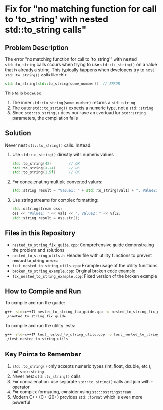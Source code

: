 # Fix for "no matching function for call to 'to_string' with nested std::to_string calls"

## Problem Description
The error "no matching function for call to 'to_string'" with nested `std::to_string` calls occurs when trying to use `std::to_string()` on a value that is already a string. This typically happens when developers try to nest `std::to_string()` calls like this:

```cpp
std::to_string(std::to_string(some_number))  // ERROR
```

This fails because:
1. The inner `std::to_string(some_number)` returns a `std::string`
2. The outer `std::to_string()` expects a numeric type, not a `std::string`
3. Since `std::to_string()` does not have an overload for `std::string` parameters, the compilation fails

## Solution
Never nest `std::to_string()` calls. Instead:

1. Use `std::to_string()` directly with numeric values:
   ```cpp
   std::to_string(42)        // OK
   std::to_string(3.14)      // OK
   std::to_string(1.5f)      // OK
   ```

2. For concatenating multiple converted values:
   ```cpp
   std::string result = "Value1: " + std::to_string(val1) + ", Value2: " + std::to_string(val2);
   ```

3. Use string streams for complex formatting:
   ```cpp
   std::ostringstream oss;
   oss << "Value1: " << val1 << ", Value2: " << val2;
   std::string result = oss.str();
   ```

## Files in this Repository

- `nested_to_string_fix_guide.cpp`: Comprehensive guide demonstrating the problem and solutions
- `nested_to_string_utils.h`: Header file with utility functions to prevent nested to_string errors
- `test_nested_to_string_utils.cpp`: Example usage of the utility functions
- `broken_to_string_example.cpp`: Original broken code example
- `fix_nested_to_string_example.cpp`: Fixed version of the broken example

## How to Compile and Run

To compile and run the guide:
```bash
g++ -std=c++11 nested_to_string_fix_guide.cpp -o nested_to_string_fix_guide
./nested_to_string_fix_guide
```

To compile and run the utility tests:
```bash
g++ -std=c++17 test_nested_to_string_utils.cpp -o test_nested_to_string_utils
./test_nested_to_string_utils
```

## Key Points to Remember

1. `std::to_string()` only accepts numeric types (int, float, double, etc.), not `std::string`
2. Never nest `std::to_string()` calls
3. For concatenation, use separate `std::to_string()` calls and join with `+` operator
4. For complex formatting, consider using `std::ostringstream`
5. Modern C++ (C++20+) provides `std::format` which is even more powerful